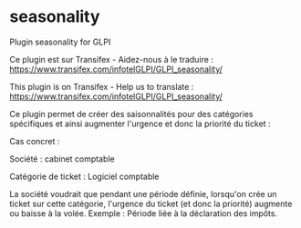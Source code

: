 # seasonality
Plugin seasonality for GLPI

Ce plugin est sur Transifex - Aidez-nous à le traduire :
https://www.transifex.com/infotelGLPI/GLPI_seasonality/

This plugin is on Transifex - Help us to translate :
https://www.transifex.com/infotelGLPI/GLPI_seasonality/

Ce plugin permet de créer des saisonnalités pour des catégories spécifiques et ainsi augmenter l'urgence et donc la priorité du ticket :

Cas concret :

Société : cabinet comptable

Catégorie de ticket : Logiciel comptable

La société voudrait que pendant une période définie, lorsqu'on crée un ticket sur cette catégorie, l'urgence du ticket (et donc la priorité) augmente ou baisse à la volée. Exemple : Période liée à la déclaration des impôts.
